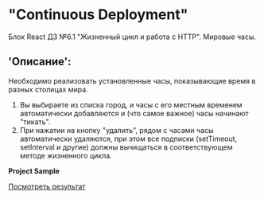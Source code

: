 # "Continuous Deployment"  
Блок React ДЗ №6.1 "Жизненный цикл и работа с HTTP". Мировые часы. 

## 'Описание':  
Необходимо реализовать установленные часы, показывающие время в разных столицах мира.  
1. Вы выбираете из списка город, и часы с его местным временем автоматически добавляются и (что самое важное) часы начинают "тикать".  
2. При нажатии на кнопку "удалить", рядом с часами часы автоматически удаляются, при этом все подписки (setTimeout, setInterval и другие) должны вычищаться в соответствующем методе жизненного цикла.  

**Project Sample** 

[Посмотреть результат](  )
